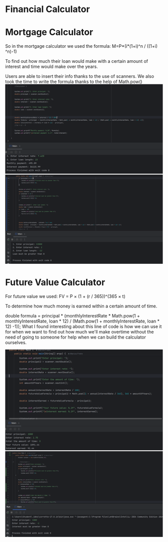 # Financial Calculator

# Mortgage Calculator

So in the mortgage calculator we used the formula: 
M=P*(i*(1+i)^n / ((1+i) ^n)-1)

To find out how much their loan would make with 
a certain amount of interest and time 
would make over the years.

Users are able to insert their info thanks to the use of scanners. We also took the time to write the formula thanks 
to the help of Math.pow()
![img_3.png](img_3.png)
![img_4.png](img_4.png)

# Future Value Calculator

For future value we used:
FV = P × (1 + (r / 365))^(365 × t)

To determine how much money is earned within a certain amount of time. 

double formula = principal * (monthlyInterestRate * Math.pow(1 + monthlyInterestRate, loan * 12) / (Math.pow(1 + monthlyInterestRate, loan * 12) -1));
What I found interesting about this line of code is how we can use it for when we want to find out 
how much we'll make overtime without the need of going to someone for help when we can build the calculator ourselves.


![img_2.png](img_2.png)
![img_1.png](img_1.png)